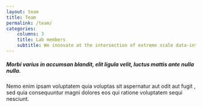 ```yaml
---
layout: team
title: Team
permalink: /team/
categories:
    columns: 3
    title: Lab members
    subtitle: We innovate at the intersection of extreme scale data-intensive physics experiments and the development and operation of advanced cyberinfrastructure to accelerate their science.  
---
```


##### Morbi varius in accumsan blandit, elit ligula velit, luctus mattis ante nulla nulla.

Nemo enim ipsam voluptatem quia voluptas sit aspernatur aut odit aut fugit	, sed quia consequuntur magni dolores eos qui ratione voluptatem sequi nesciunt.
